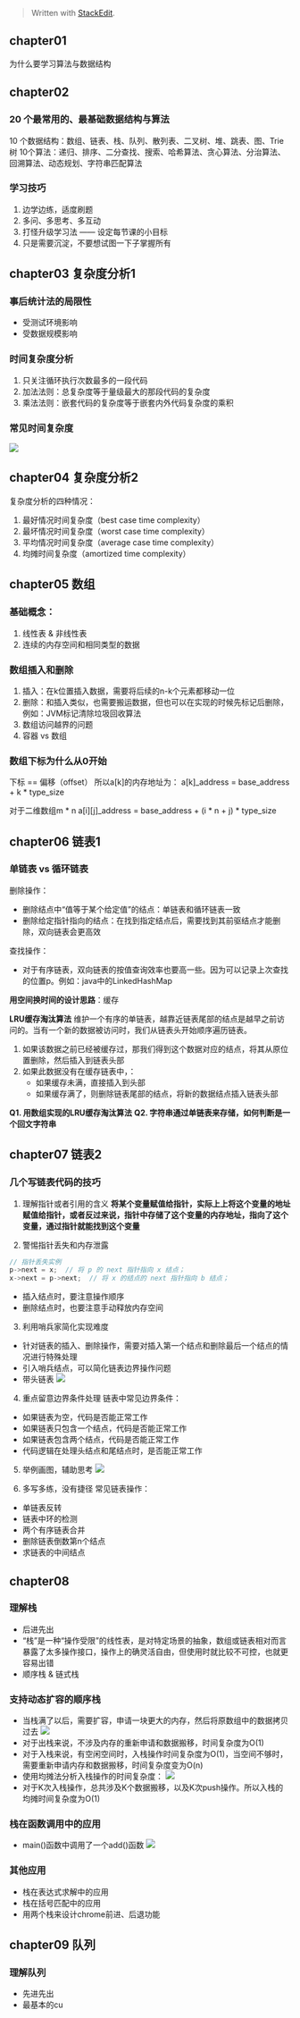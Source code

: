 


> Written with [StackEdit](https://stackedit.io/).

## chapter01

为什么要学习算法与数据结构



## chapter02
### 20 个最常用的、最基础数据结构与算法
10 个数据结构：数组、链表、栈、队列、散列表、二叉树、堆、跳表、图、Trie树
10个算法：递归、排序、二分查找、搜索、哈希算法、贪心算法、分治算法、回溯算法、动态规划、字符串匹配算法

### 学习技巧
1. 边学边练，适度刷题
2. 多问、多思考、多互动
3. 打怪升级学习法 —— 设定每节课的小目标
4. 只是需要沉淀，不要想试图一下子掌握所有


## chapter03 复杂度分析1

### 事后统计法的局限性
* 受测试环境影响
* 受数据规模影响

### 时间复杂度分析
1. 只关注循环执行次数最多的一段代码
2. 加法法则：总复杂度等于量级最大的那段代码的复杂度
3. 乘法法则：嵌套代码的复杂度等于嵌套内外代码复杂度的乘积

### 常见时间复杂度
![](https://static001.geekbang.org/resource/image/37/0a/3723793cc5c810e9d5b06bc95325bf0a.jpg)

## chapter04 复杂度分析2
复杂度分析的四种情况：
1. 最好情况时间复杂度（best case time complexity）
2. 最坏情况时间复杂度（worst case time complexity）
3. 平均情况时间复杂度（average case time complexity）
4. 均摊时间复杂度（amortized time complexity）

## chapter05 数组
### 基础概念：
1. 线性表 & 非线性表
2. 连续的内存空间和相同类型的数据

### 数组插入和删除
1. 插入：在k位置插入数据，需要将后续的n-k个元素都移动一位
2. 删除：和插入类似，也需要搬运数据，但也可以在实现的时候先标记后删除，例如：JVM标记清除垃圾回收算法
3. 数组访问越界的问题
4. 容器 vs 数组

### 数组下标为什么从0开始
下标 == 偏移（offset）
所以a[k]的内存地址为：
a[k]_address = base_address + k * type_size

对于二维数组m * n
a[i][j]_address = base_address + (i * n + j) * type_size

## chapter06 链表1
### 单链表 vs 循环链表
删除操作：
* 删除结点中“值等于某个给定值”的结点：单链表和循环链表一致
* 删除给定指针指向的结点：在找到指定结点后，需要找到其前驱结点才能删除，双向链表会更高效

查找操作：
* 对于有序链表，双向链表的按值查询效率也要高一些。因为可以记录上次查找的位置p。例如：java中的LinkedHashMap

**用空间换时间的设计思路**：缓存

**LRU缓存淘汰算法**
维护一个有序的单链表，越靠近链表尾部的结点是越早之前访问的。当有一个新的数据被访问时，我们从链表头开始顺序遍历链表。
1. 如果该数据之前已经被缓存过，那我们得到这个数据对应的结点，将其从原位置删除，然后插入到链表头部
2. 如果此数据没有在缓存链表中，：
	* 如果缓存未满，直接插入到头部
	* 如果缓存满了，则删除链表尾部的结点，将新的数据结点插入链表头部

**Q1. 用数组实现的LRU缓存淘汰算法**
**Q2. 字符串通过单链表来存储，如何判断是一个回文字符串**


## chapter07 链表2
### 几个写链表代码的技巧
1. 理解指针或者引用的含义
**将某个变量赋值给指针，实际上上将这个变量的地址赋值给指针，或者反过来说，指针中存储了这个变量的内存地址，指向了这个变量，通过指针就能找到这个变量**

2. 警惕指针丢失和内存泄露
```c
// 指针丢失实例
p->next = x;  // 将 p 的 next 指针指向 x 结点；
x->next = p->next;  // 将 x 的结点的 next 指针指向 b 结点；
```
* 插入结点时，要注意操作顺序
* 删除结点时，也要注意手动释放内存空间

3. 利用哨兵家简化实现难度
* 针对链表的插入、删除操作，需要对插入第一个结点和删除最后一个结点的情况进行特殊处理
* 引入哨兵结点，可以简化链表边界操作问题
* 带头链表
![](https://static001.geekbang.org/resource/image/7d/c7/7d22d9428bdbba96bfe388fe1e3368c7.jpg)

4. 重点留意边界条件处理
链表中常见边界条件：
* 如果链表为空，代码是否能正常工作
* 如果链表只包含一个结点，代码是否能正常工作
* 如果链表包含两个结点，代码是否能正常工作
* 代码逻辑在处理头结点和尾结点时，是否能正常工作

5. 举例画图，辅助思考
![](https://static001.geekbang.org/resource/image/4a/f8/4a701dd79b59427be654261805b349f8.jpg)

6. 多写多练，没有捷径
常见链表操作：
* 单链表反转
* 链表中环的检测
* 两个有序链表合并
* 删除链表倒数第n个结点
* 求链表的中间结点


## chapter08 

### 理解栈
* 后进先出
* “栈”是一种“操作受限”的线性表，是对特定场景的抽象，数组或链表相对而言暴露了太多操作接口，操作上的确灵活自由，但使用时就比较不可控，也就更容易出错
* 顺序栈 & 链式栈

### 支持动态扩容的顺序栈
* 当栈满了以后，需要扩容，申请一块更大的内存，然后将原数组中的数据拷贝过去
![](https://static001.geekbang.org/resource/image/b1/da/b193adf5db4356d8ab35a1d32142b3da.jpg)
* 对于出栈来说，不涉及内存的重新申请和数据搬移，时间复杂度为O(1)
* 对于入栈来说，有空闲空间时，入栈操作时间复杂度为O(1)，当空间不够时，需要重新申请内存和数据搬移，时间复杂度变为O(n)
* 使用均摊法分析入栈操作的时间复杂度：
![](https://static001.geekbang.org/resource/image/c9/bb/c936a39ad54a9fdf526e805dc18cf6bb.jpg)
* 对于K次入栈操作，总共涉及K个数据搬移，以及K次push操作。所以入栈的均摊时间复杂度为O(1)

### 栈在函数调用中的应用
* main()函数中调用了一个add()函数
![](https://static001.geekbang.org/resource/image/17/1c/17b6c6711e8d60b61d65fb0df5559a1c.jpg)

### 其他应用
* 栈在表达式求解中的应用
* 栈在括号匹配中的应用
* 用两个栈来设计chrome前进、后退功能


## chapter09 队列
### 理解队列
* 先进先出
* 最基本的cu
<!--stackedit_data:
eyJoaXN0b3J5IjpbLTEyNzQ5MDM0ODAsNTYyNDUyNTUxLDEwMz
QxMDU3MTAsMzU2MjI1NzIwLC0xMTEzMDU3ODk5LC0xNDY3MDIz
ODQxLC03NTg2NDM2NSwtMTM3NTI0ODMxMiw3MDMxMTAyMzJdfQ
==
-->